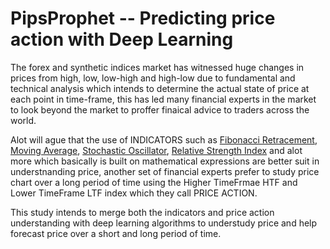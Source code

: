 # PipsProphet -- Predicting price action with Deep Learning

The forex and synthetic indices market has witnessed huge changes in prices from high, low, low-high and high-low due to fundamental and technical analysis which intends to determine the actual state of price at each point in time-frame, this has led many financial experts in the market to look beyond the market to proffer finaical advice to traders across the world.

Alot will ague that the use of INDICATORS such as [Fibonacci Retracement](https://en.wikipedia.org/wiki/Fibonacci_retracement), [Moving Average](https://en.wikipedia.org/wiki/Moving_average), [Stochastic Oscillator](https://en.wikipedia.org/wiki/Stochastic_oscillator), [Relative Strength Index](https://en.wikipedia.org/wiki/Relative_strength_index) and alot more which basically is built on mathematical expressions are better suit in understnanding price, another set of financial experts prefer to study price chart over a long period of time using the Higher TimeFrmae HTF and Lower TimeFrame LTF index which they call PRICE ACTION.

This study intends to merge both the indicators and price action understanding with deep learning algorithms to understudy price and help forecast price over a short and long period of time.
